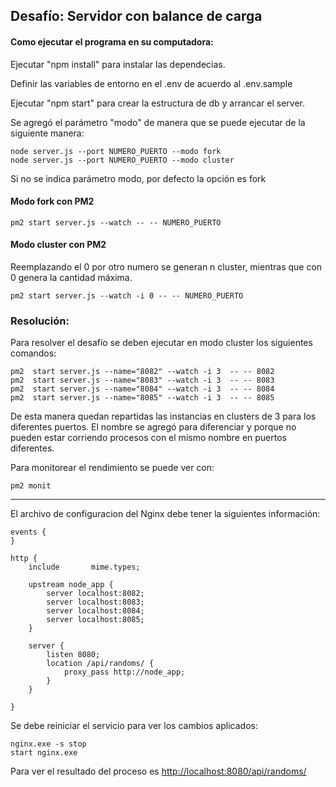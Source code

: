 ## Desafío: Servidor con balance de carga
#### Como ejecutar el programa en su computadora:

Ejecutar "npm install" para instalar las dependecias.

Definir las variables de entorno en el .env de acuerdo al .env.sample

Ejecutar "npm start" para crear la estructura de db y arrancar el server.

Se agregó el parámetro "modo" de manera que se puede ejecutar de la siguiente manera:
```
node server.js --port NUMERO_PUERTO --modo fork
node server.js --port NUMERO_PUERTO --modo cluster
```
Si no se indica parámetro modo, por defecto la opción es fork

#### Modo fork con PM2
```
pm2 start server.js --watch -- -- NUMERO_PUERTO
```

#### Modo cluster con PM2
Reemplazando el 0 por otro numero se generan n cluster, mientras que con 0 genera la cantidad máxima.
```
pm2 start server.js --watch -i 0 -- -- NUMERO_PUERTO
```

### Resolución:
Para resolver el desafío se deben ejecutar en modo cluster los siguientes comandos:
```
pm2  start server.js --name="8082" --watch -i 3  -- -- 8082
pm2  start server.js --name="8083" --watch -i 3  -- -- 8083
pm2  start server.js --name="8084" --watch -i 3  -- -- 8084
pm2  start server.js --name="8085" --watch -i 3  -- -- 8085
```
De esta manera quedan repartidas las instancias en clusters de 3 para los diferentes puertos. El nombre se agregó para diferenciar y porque no pueden estar corriendo procesos con el mismo nombre en puertos diferentes.


Para monitorear el rendimiento se puede ver con:
```
pm2 monit
```

***
El archivo de configuracion del Nginx debe tener la siguientes información:

```
events {
}

http {
    include       mime.types;

    upstream node_app {
        server localhost:8082;
        server localhost:8083;
        server localhost:8084;
        server localhost:8085;
    }

    server {
        listen 8080;
        location /api/randoms/ {
            proxy_pass http://node_app;
        }
    }

}
```

Se debe reiniciar el servicio para ver los cambios aplicados:
```
nginx.exe -s stop
start nginx.exe
```

Para ver el resultado del proceso es [http://localhost:8080/api/randoms/](http://localhost:8080/api/randoms/)